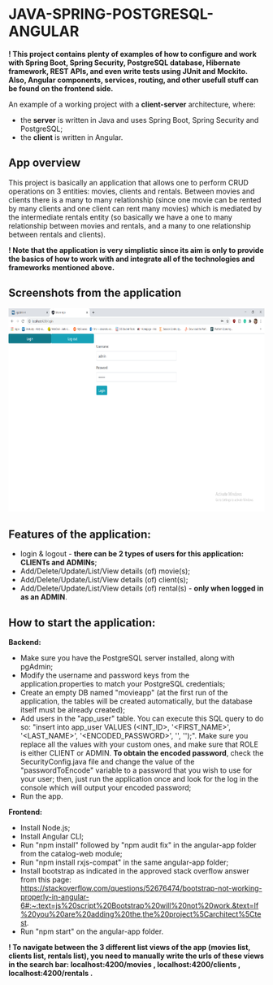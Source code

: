 # JAVA-SPRING-POSTGRESQL-ANGULAR

**! This project contains plenty of examples of how to configure and work with Spring Boot, Spring Security, PostgreSQL database, Hibernate framework, REST APIs, and even write tests using JUnit and Mockito. Also, Angular components, services, routing, and other usefull stuff can be found on the frontend side.**

An example of a working project with a **client-server** architecture, where:
* the **server** is written in Java and uses Spring Boot, Spring Security and PostgreSQL;
* the **client** is written in Angular.

## App overview
This project is basically an application that allows one to perform CRUD operations on 3 entities: movies, clients and rentals. Between movies and clients there is a many to many relationship (since one movie can be rented by many clients and one client can rent many movies) which is mediated by the intermediate rentals entity (so basically we have a one to many relationship between movies and rentals, and a many to one relationship between rentals and clients).

**! Note that the application is very simplistic since its aim is only to provide the basics of how to work with and integrate all of the technologies and frameworks mentioned above.**

## Screenshots from the application

<img src="screenshots/ss1.png" width="600" height="400"/>

## Features of the application:
* login & logout - **there can be 2 types of users for this application: CLIENTs and ADMINs**;
* Add/Delete/Update/List/View details (of) movie(s);
* Add/Delete/Update/List/View details (of) client(s);
* Add/Delete/Update/List/View details (of) rental(s) - **only when logged in as an ADMIN**.

## How to start the application:
**Backend:**
* Make sure you have the PostgreSQL server installed, along with pgAdmin;
* Modify the username and password keys from the application.properties to match your PostgreSQL credentials;
* Create an empty DB named "movieapp" (at the first run of the application, the tables will be created automatically, but the database itself must be already created);
* Add users in the "app_user" table. You can execute this SQL query to do so: "insert into app_user VALUES (<INT_ID>, '<FIRST_NAME>', '<LAST_NAME>', '<ENCODED_PASSWORD>', '<USERNAME>', '<ROLE>');". Make sure you replace all the values with your custom ones, and make sure that ROLE is either CLIENT or ADMIN. **To obtain the encoded password**, check the SecurityConfig.java file and change the value of the "passwordToEncode" variable to a password that you wish to use for your user; then, just run the application once and look for the log in the console which will output your encoded password;
* Run the app.

**Frontend:**
* Install Node.js;
* Install Angular CLI;
* Run "npm install" followed by "npm audit fix" in the angular-app folder from the catalog-web module;
* Run "npm install rxjs-compat" in the same angular-app folder;
* Install bootstrap as indicated in the approved stack overflow answer from this page: https://stackoverflow.com/questions/52676474/bootstrap-not-working-properly-in-angular-6#:~:text=js%20script%20Bootstrap%20will%20not%20work.&text=If%20you%20are%20adding%20the,the%20project%5Carchitect%5Ctest.
* Run "npm start" on the angular-app folder.

**! To navigate between the 3 different list views of the app (movies list, clients list, rentals list), you need to manually write the urls of these views in the search bar: localhost:4200/movies , localhost:4200/clients , localhost:4200/rentals .**

